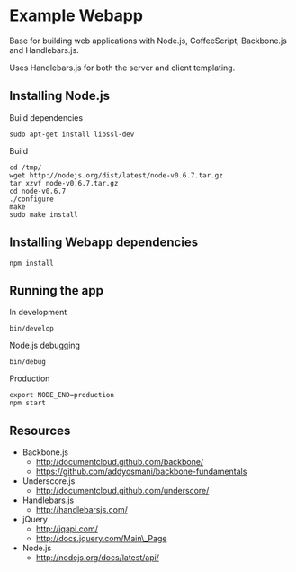 # Example Webapp

Base for building web applications with Node.js, CoffeeScript, Backbone.js and Handlebars.js.

Uses Handlebars.js for both the server and client templating.


## Installing Node.js

Build dependencies

    sudo apt-get install libssl-dev

Build

    cd /tmp/
    wget http://nodejs.org/dist/latest/node-v0.6.7.tar.gz
    tar xzvf node-v0.6.7.tar.gz
    cd node-v0.6.7
    ./configure
    make
    sudo make install



## Installing Webapp dependencies

    npm install


## Running the app

In development

    bin/develop

Node.js debugging

    bin/debug

Production

    export NODE_END=production
    npm start


## Resources

  * Backbone.js
    * http://documentcloud.github.com/backbone/
    * https://github.com/addyosmani/backbone-fundamentals
  * Underscore.js
    * http://documentcloud.github.com/underscore/
  * Handlebars.js
    * http://handlebarsjs.com/
  * jQuery
    * http://jqapi.com/
    * http://docs.jquery.com/Main\_Page
  * Node.js
    * http://nodejs.org/docs/latest/api/





